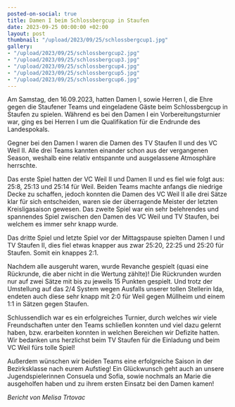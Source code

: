 ```yaml
---
posted-on-social: true
title: Damen I beim Schlossbergcup in Staufen
date: 2023-09-25 00:00:00 +02:00
layout: post
thumbnail: "/upload/2023/09/25/schlossbergcup1.jpg"
gallery:
- "/upload/2023/09/25/schlossbergcup2.jpg"
- "/upload/2023/09/25/schlossbergcup3.jpg"
- "/upload/2023/09/25/schlossbergcup4.jpg"
- "/upload/2023/09/25/schlossbergcup5.jpg"
- "/upload/2023/09/25/schlossbergcup6.jpg"
---
```


Am Samstag, den 16.09.2023, hatten Damen I, sowie Herren I, die Ehre gegen die Staufener Teams und eingeladene Gäste beim Schlossbergcup in Staufen zu spielen. Während es bei den Damen I ein Vorbereitungsturnier war, ging es bei Herren I um die Qualifikation für die Endrunde des Landespokals. 

Gegner bei den Damen I waren die Damen des TV Staufen II und des VC Weil II.
Alle drei Teams kannten einander schon aus der vergangenen Season, weshalb eine relativ entspannte und ausgelassene Atmosphäre herrschte.

Das erste Spiel hatten der VC Weil II und Damen II und es fiel wie folgt aus: 25:8, 25:13 und 25:14 für Weil. Beiden Teams machte anfangs die niedrige Decke zu schaffen, jedoch konnten die Damen des VC Weil II alle drei Sätze klar für sich entscheiden, waren sie der überragende Meister der letzten Kreisligasaison gewesen. 
Das zweite Spiel war ein sehr belehrendes und spannendes Spiel zwischen den Damen des VC Weil und TV Staufen, bei welchem es immer sehr knapp wurde.

Das dritte Spiel und letzte Spiel vor der Mittagspause spielten Damen I und TV Staufen II, dies fiel etwas knapper aus zwar 25:20, 22:25 und 25:20 für Staufen. Somit ein knappes 2:1. 

Nachdem alle ausgeruht waren, wurde Revanche gespielt (quasi eine Rückrunde, die aber nicht in die Wertung zählte)!
Die Rückrunden wurden nur auf zwei Sätze mit bis zu jeweils 15 Punkten gespielt.
Und trotz der Umstellung auf das 2/4 System wegen Ausfalls unserer tollen Stellerin Ida, endeten auch diese sehr knapp mit 2:0 für Weil gegen Müllheim und einem 1:1 in Sätzen gegen Staufen. 

Schlussendlich war es ein erfolgreiches Turnier, durch welches wir viele Freundschaften unter den Teams schließen konnten und viel dazu gelernt haben, bzw. erarbeiten konnten in welchen Bereichen wir Defizite hatten.
Wir bedanken uns herzlichst beim TV Staufen für die Einladung und beim VC Weil fürs tolle Spiel!

Außerdem wünschen wir beiden Teams eine erfolgreiche Saison in der Bezirksklasse nach eurem Aufstieg!
Ein Glückwunsch geht auch an unsere Jugendspielerinnen Consuela und Sofia, sowie nochmals an Marie die ausgeholfen haben und zu ihrem ersten Einsatz bei den Damen kamen!

_Bericht von Melisa Trtovac_